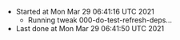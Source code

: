   - Started at Mon Mar 29 06:41:16 UTC 2021
    - Running tweak 000-do-test-refresh-deps...
  - Last done at Mon Mar 29 06:41:50 UTC 2021
